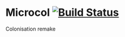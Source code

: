 # Microcol [![Build Status](https://travis-ci.org/jajir/microcol.svg?branch=master)](https://travis-ci.org/jajir/microcol)

Colonisation remake
